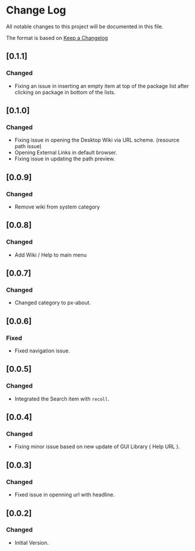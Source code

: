 # Change Log

All notable changes to this project will be documented in this file.

The format is based on [Keep a Changelog](http://keepachangelog.com/)

## [0.1.1]
### Changed

- Fixing an issue in inserting an empty item at top of the package list after clicking on package in bottom of the lists.


## [0.1.0]
### Changed

- Fixing issue in opening the Desktop Wiki via URL scheme. (resource path issue)
- Opening External Links in default browser.
- Fixing issue in updating the path preview.
 

## [0.0.9]
### Changed

- Remove wiki from system category


## [0.0.8]
### Changed

- Add Wiki / Help to main menu


## [0.0.7]
### Changed

- Changed category to px-about.


## [0.0.6]
### Fixed

- Fixed navigation issue.


## [0.0.5]
### Changed

- Integrated the Search item with `recoll`.


## [0.0.4]
### Changed

- Fixing minor issue based on new update of GUI Library ( Help URL ).


## [0.0.3]
### Changed

- Fixed issue in openning url with headline.


## [0.0.2]
### Changed

- Initial Version.
